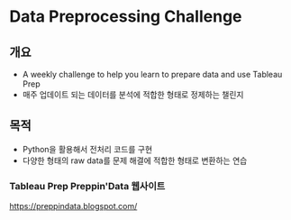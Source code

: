 # Data Preprocessing Challenge

## 개요
- A weekly challenge to help you learn to prepare data and use Tableau Prep
- 매주 업데이트 되는 데이터를 분석에 적합한 형태로 정제하는 챌린지

## 목적
- Python을 활용해서 전처리 코드를 구현
- 다양한 형태의 raw data를 문제 해결에 적합한 형태로 변환하는 연습

### Tableau Prep Preppin'Data 웹사이트
https://preppindata.blogspot.com/
